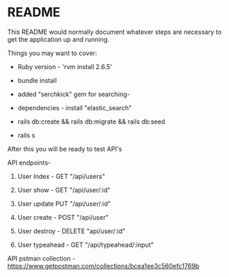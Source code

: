 # README

This README would normally document whatever steps are necessary to get the
application up and running.

Things you may want to cover:

* Ruby version - 'rvm install 2.6.5'

* bundle install

* added "serchkick" gem for searching-

* dependencies - install "elastic_search"

* rails db:create && rails db:migrate && rails db:seed

* rails s

After this you will be ready to test API's

API endpoints-

1. User Index -
   GET "/api/users"

2. User show -
   GET "/api/user/:id"

3. User update
   PUT "/api/user/:id"

4. User create -
   POST "/api/user"

5. User destroy -
   DELETE "api/user/:id"

6. User typeahead -
   GET "/api/typeahead/:input"

API pstman collection -
   https://www.getpostman.com/collections/bcea1ee3c560efc1769b

